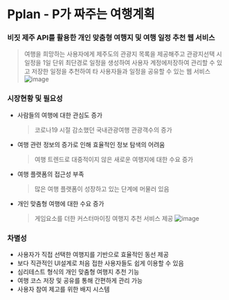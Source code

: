 # Pplan - P가 짜주는 여행계획

### 비짓 제주 API를 활용한 개인 맞춤형 여행지 및 여행 일정 추천 웹 서비스
 > 여행을 희망하는 사용자에게 제주도의 관광지 목록을 제공해주고 관광지선택 시 일정을 1일 단위 최단경로 일정을 생성하여 사용자 계정에저장하여 관리할 수 있고 저장한 일정을 추천하여 타 사용자들과 일정을 공유할 수 있는 웹 서비스
 > ![image](https://github.com/Joon4518/Pplan/assets/32320779/c0ecd99f-6797-4c06-b2d6-3e57ea3db2d3)
### 시장현황 및 필요성
  - 사람들의 여행에 대한 관심도 증가
    >	코로나19 시절 감소했던 국내관광여행 관광객수의 증가
  -	여행 관련 정보의 증가로 인해 효율적인 정보 탐색의 어려움
    >	여행 트렌드로 대중적이지 않은 새로운 여행지에 대한 수요 증가
  - 여행 플랫폼의 접근성 부족
    >	많은 여행 플랫폼이 성장하고 있는 단계에 머물러 있음
  - 개인 맞춤형 여행에 대한 수요 증가
    >	게임요소를 더한 커스터마이징 여행지 추천 서비스 제공
![image](https://github.com/Joon4518/Pplan/assets/32320779/78d9a474-69e1-4e0c-9c0d-48045e040e77)

### 차별성
  -	사용자가 직접 선택한 여행지를 기반으로 효율적인 동선 제공
  -	보다 직관적인 UI설계로 처음 접한 사용자들도 쉽게 이용할 수 있음
  -	심리테스트 형식의 개인 맞춤형 여행지 추천 기능
  -	여행 코스 저장 및 공유를 통해 간편하게 관리 가능
  -	사용자 참여 제고를 위한 배지 시스템
